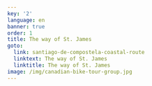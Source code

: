 ```yaml
---
key: '2'
language: en
banner: true
order: 1
title: The way of St. James
goto:
  link: santiago-de-compostela-coastal-route
  linktext: The way of St. James
  linktitle: The way of St. James
image: /img/canadian-bike-tour-group.jpg
---
```



